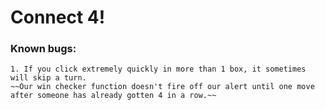 # Connect 4!

### Known bugs:
    1. If you click extremely quickly in more than 1 box, it sometimes will skip a turn.
    ~~Our win checker function doesn't fire off our alert until one move after someone has already gotten 4 in a row.~~
